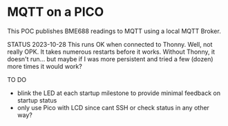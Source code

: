 # MQTT on a PICO
This POC publishes BME688 readings to MQTT using a local MQTT Broker.

STATUS 2023-10-28
This runs OK when connected to Thonny. Well, not really OPK. It takes numerous restarts before it works.
Without Thonny, it doesn't run... but maybe if I was more persistent and tried a few (dozen) more times it would work?

TO DO
 - blink the LED at each startup milestone to provide minimal feedback on startup status
 - only use Pico with LCD since cant SSH or check status in any other way?